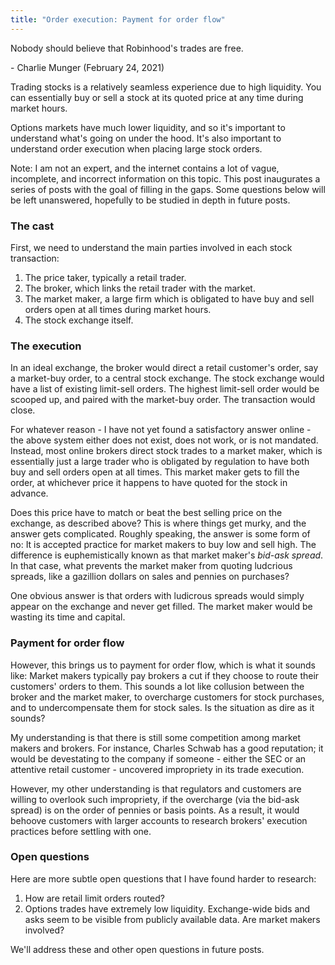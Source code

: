 ```yaml
---
title: "Order execution: Payment for order flow"
---
```


<div class="media">
  <p>Nobody should believe that Robinhood's trades are free.</p>
  
  <p>- Charlie Munger (February 24, 2021)</p>
</div>

Trading stocks is a relatively seamless experience due to high liquidity. You can essentially buy or sell a stock at its quoted price at any time during market hours. 

Options markets have much lower liquidity, and so it's important to understand what's going on under the hood. It's also important to understand order execution when placing large stock orders.

Note: I am not an expert, and the internet contains a lot of vague, incomplete, and incorrect information on this topic. This post inaugurates a series of posts with the goal of filling in the gaps. Some questions below will be left unanswered, hopefully to be studied in depth in future posts.

### The cast

First, we need to understand the main parties involved in each stock transaction:

1. The price taker, typically a retail trader.
2. The broker, which links the retail trader with the market.
4. The market maker, a large firm which is obligated to have buy and sell orders open at all times during market hours.
5. The stock exchange itself.

### The execution

In an ideal exchange, the broker would direct a retail customer's order, say a market-buy order, to a central stock exchange. The stock exchange would have a list of existing limit-sell orders. The highest limit-sell order would be scooped up, and paired with the market-buy order. The transaction would close.

For whatever reason - I have not yet found a satisfactory answer online - the above system either does not exist, does not work, or is not mandated. Instead, most online brokers direct stock trades to a market maker, which is essentially just a large trader who is obligated by regulation to have both buy and sell orders open at all times. This market maker gets to fill the order, at whichever price it happens to have quoted for the stock in advance. 

Does this price have to match or beat the best selling price on the exchange, as described above? This is where things get murky, and the answer gets complicated. Roughly speaking, the answer is some form of no: It is accepted practice for market makers to buy low and sell high. The difference is euphemistically known as that market maker's _bid-ask spread_. In that case, what prevents the market maker from quoting ludcrious spreads, like a gazillion dollars on sales and pennies on purchases?

One obvious answer is that orders with ludicrous spreads would simply appear on the exchange and never get filled. The market maker would be wasting its time and capital. 

### Payment for order flow

However, this brings us to payment for order flow, which is what it sounds like: Market makers typically pay brokers a cut if they choose to route their customers' orders to them. This sounds a lot like collusion between the broker and the market maker, to overcharge customers for stock purchases, and to undercompensate them for stock sales. Is the situation as dire as it sounds?

My understanding is that there is still some competition among market makers and brokers. For instance, Charles Schwab has a good reputation; it would be devestating to the company if someone - either the SEC or an attentive retail customer - uncovered impropriety in its trade execution.

However, my other understanding is that regulators and customers are willing to overlook such impropriety, if the overcharge (via the bid-ask spread) is on the order of pennies or basis points. As a result, it would behoove customers with larger accounts to research brokers' execution practices before settling with one.

### Open questions

Here are more subtle open questions that I have found harder to research:

1. How are retail limit orders routed?
2. Options trades have extremely low liquidity. Exchange-wide bids and asks seem to be visible from publicly available data. Are market makers involved?

We'll address these and other open questions in future posts.
